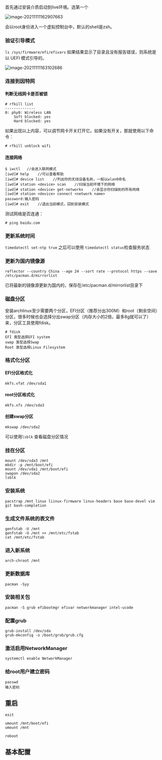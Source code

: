 首先通过安装介质启动到live环境。选第一个

![image-20211111162907663](C:\Users\klelee\AppData\Roaming\Typora\typora-user-images\image-20211111162907663.png)

会以root身份进入一个虚拟控制台中，默认的shell是zsh。

### 验证引导模式

`ls /sys/firmware/efi/efivars` 如果结果显示了目录且没有报告错误，则系统是以 UEFI 模式引导的。

![image-20211111163102686](C:\Users\klelee\AppData\Roaming\Typora\typora-user-images\image-20211111163102686.png)

### 连接到因特网

#### 判断无线网卡是否被锁

```shell
# rfkill list  
--------------
0: phy0: Wireless LAN
	Soft blocked: yes
	Hard blocked: yes
```

如果出现以上内容，可以调节网卡开关打开它。如果没有开关，那就使用以下命令：

```shell
# rfkill unblock wifi
```

#### 连接网络

```shell
$ iwctl   //会进入联网模式
[iwd]# help    //可以查看帮助
[iwd]# device list    //列出你的无线设备名称，一般以wlan0命名
[iwd]# station <device> scan    //扫描当前环境下的网络
[iwd]# station <device> get-networks    //会显示你扫描到的所有网络
[iwd]# station <device> connect <network name>
password:输入密码
[iwd]# exit    //退出当前模式，回到安装模式
```

测试网络是否连通：

```
# ping baidu.com
```

### 更新系统时间

` timedatectl set-ntp true ` 之后可以使用 ` timedatectl status `检查服务状态

### 更新为国内镜像源

`reflector --country China --age 24 --sort rate --protocol https --save /etc/pacman.d/mirrorlist`

已将最新的镜像源更新为国内的，保存在/etc/pacman.d/mirrorlist目录下

### 磁盘分区

安装archlinux至少需要两个分区，EFI分区（推荐分出300M）和root（剩余空间）分区，很多时候也会选择分出swap分区（内存大小的2倍，最多8g就可以了）来，分区工具使用fdisk。

```
# fdisk
EFI 类型选择EFI system
swap 类型选择Swap 
Root 类型选择Linux Filesystem
```

### 格式化分区

#### EFI分区格式化

```
mkfs.vfat /dev/sda1
```

#### root分区格式化

```
mkfs.xfs /dev/sda3
```

#### 创建swap分区

```
mkswap /dev/sda2
```

可以使用`lsblk` 查看磁盘分区情况

### 挂在分区

```
mount /dev/sda3 /mnt
mkdir -p /mnt/boot/efi
mount /dev/vda1 /mnt/boot/efi
swapon /dev/sda2
lsblk 
```

### 安装系统

```
pacstrap /mnt linux liinux-firmware linux-headers base base-devel vim git bash-completion
```

### 生成文件系统的表文件

```
genfstab -U /mnt
genfstab -U /mnt >> /mnt/etc/fstab
cat /mnt/etc/fstab
```

### 进入新系统

```
arch-chroot /mnt
```

### 更新数据库

```
pacman -Syy
```

### 安装相关包

```
pacman -S grub efibootmgr efivar networkmanager intel-ucode
```

### 配置grub

```
grub-install /dev/sda
grub-mkconfig -o /boot/grub/grub.cfg
```

### 激活启用NetworkManager

```
systemctl enable NetworkManager
```

### 给root用户建立密码

```
passwd
输入密码
```

## 重启

```
exit

umount /mnt/boot/efi
umount /mnt

reboot
```

## 基本配置



